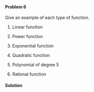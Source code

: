 <div class="alert alert-warning" role="alert">
<h4 class="alert-heading">Problem 6</h4>

Give an example of each type of function.

1. Linear function

2. Power function

3. Exponential function

4. Quadratic function

5. Polynomial of degree $5$

6. Rational function

</div>

<div class="alert alert-success" role="alert">
<h4 class="alert-heading">Solution</h4>



</div>

